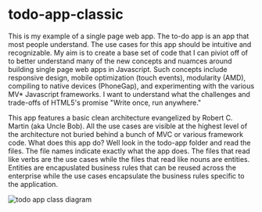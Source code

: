 todo-app-classic
================

This is my example of a single page web app.  The to-do app is an app that most people understand. 
The use cases for this app should be intuitive and recognizable.  My aim is to create a base set of 
code that I can piviot off of to better understand many of the new concepts and nuamces around
building single page web apps in Javascript.  Such concepts include responsive design, mobile
optimization (touch events), modularity (AMD), compiling to native devices (PhoneGap), and 
experimenting with the various MV* Javascript frameworks.  I want to understand what the
challenges and trade-offs of HTML5's promise "Write once, run anywhere." 

This app features a basic clean architecture evangelized by Robert C. Martin (aka Uncle Bob).  All
the use cases are visible at the highest level of the architecture not buried behind a bunch of 
MVC or various framework code.  What does this app do?  Well look in the todo-app folder and read
the files.  The file names indicate exactly what the app does.  The files that read like verbs are the
use cases while the files that read like nouns are entities.  Entities are encapuslated business rules
that can be reused across the enterprise while the use cases encapsulate the business rules specific to the  application.

![todo app class diagram](https://raw.githubusercontent.com/sparksmb/todo-app-classic/master/doc/todo-app-classic.png)
